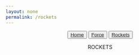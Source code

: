 ```yaml
---
layout: none
permalink: /rockets
---
```

<head>
  <meta charset="utf-8">
  <meta http-equiv="X-UA-Compatible" content="IE=edge">
  <meta name="viewport" content="width=device-width, initial-scale=1">
  <link rel="stylesheet" type="text/css" href="rockets.css">
  <title>Rockets</title>
</head>

<header>
  <button><a href="/">Home</a></button>
  <button><a href="/force">Force</a></button>
  <button><a href="/rockets">Rockets</a></button>
  <div class="header">
    <p>ROCKETS</p>
  </div>
</header>

<body>
</body>
